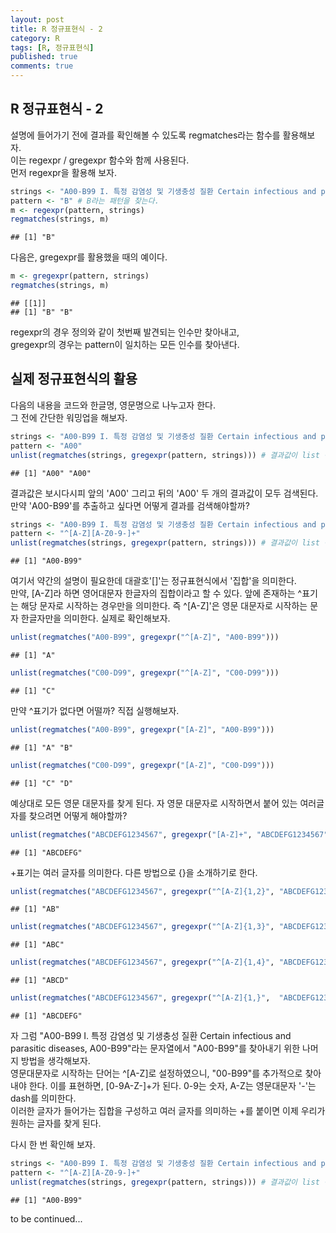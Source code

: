 ```yaml
---
layout: post
title: R 정규표현식 - 2
category: R
tags: [R, 정규표현식]
published: true
comments: true 
---
```


R 정규표현식 - 2
----------------

설명에 들어가기 전에 결과를 확인해볼 수 있도록 regmatches라는 함수를 활용해보자.  
이는 regexpr / gregexpr 함수와 함께 사용된다.  
먼저 regexpr을 활용해 보자.  

``` r
strings <- "A00-B99 I. 특정 감염성 및 기생충성 질환 Certain infectious and parasitic diseases, A00-B99"
pattern <- "B" # B라는 패턴을 찾는다.
m <- regexpr(pattern, strings) 
regmatches(strings, m)
```

    ## [1] "B"

다음은, gregexpr를 활용했을 때의 예이다.  

``` r
m <- gregexpr(pattern, strings)
regmatches(strings, m)
```

    ## [[1]]
    ## [1] "B" "B"

regexpr의 경우 정의와 같이 첫번째 발견되는 인수만 찾아내고,  
gregexpr의 경우는 pattern이 일치하는 모든 인수를 찾아낸다.  

실제 정규표현식의 활용
----------------------

다음의 내용을 코드와 한글명, 영문명으로 나누고자 한다.  
그 전에 간단한 워밍업을 해보자.  

``` r
strings <- "A00-B99 I. 특정 감염성 및 기생충성 질환 Certain infectious and parasitic diseases, A00-B99"
pattern <- "A00"
unlist(regmatches(strings, gregexpr(pattern, strings))) # 결과값이 list 구조이기 때문에 unlist 적용
```

    ## [1] "A00" "A00"

결과값은 보시다시피 앞의 'A00' 그리고 뒤의 'A00' 두 개의 결과값이 모두 검색된다.
만약 'A00-B99'를 추출하고 싶다면 어떻게 결과를 검색해야할까?

``` r
strings <- "A00-B99 I. 특정 감염성 및 기생충성 질환 Certain infectious and parasitic diseases, A00-B99"
pattern <- "^[A-Z][A-Z0-9-]+"
unlist(regmatches(strings, gregexpr(pattern, strings))) # 결과값이 list 구조이기 때문에 unlist 적용 
```

    ## [1] "A00-B99"

여기서 약간의 설명이 필요한데 대괄호'\[\]'는 정규표현식에서 '집합'을 의미한다.  
만약, \[A-Z\]라 하면 영어대문자 한글자의 집합이라고 할 수 있다. 앞에 존재하는 ^표기는 해당 문자로 시작하는 경우만을 의미한다. 즉 ^\[A-Z\]'은 영문 대문자로 시작하는 문자 한글자만을 의미한다. 실제로 확인해보자.

``` r
unlist(regmatches("A00-B99", gregexpr("^[A-Z]", "A00-B99")))
```

    ## [1] "A"

``` r
unlist(regmatches("C00-D99", gregexpr("^[A-Z]", "C00-D99")))
```

    ## [1] "C"

만약 ^표기가 없다면 어떨까? 직접 실행해보자.  

``` r
unlist(regmatches("A00-B99", gregexpr("[A-Z]", "A00-B99")))
```

    ## [1] "A" "B"

``` r
unlist(regmatches("C00-D99", gregexpr("[A-Z]", "C00-D99")))
```

    ## [1] "C" "D"
 
예상대로 모든 영문 대문자를 찾게 된다. 자 영문 대문자로 시작하면서 붙어 있는 여러글자를 찾으려면 어떻게 해야할까?  

``` r
unlist(regmatches("ABCDEFG1234567", gregexpr("[A-Z]+", "ABCDEFG1234567")))
```

    ## [1] "ABCDEFG"

+표기는 여러 글자를 의미한다. 다른 방법으로 {}을 소개하기로 한다.  

``` r
unlist(regmatches("ABCDEFG1234567", gregexpr("^[A-Z]{1,2}", "ABCDEFG1234567"))) # 1~2글자
```

    ## [1] "AB"

``` r
unlist(regmatches("ABCDEFG1234567", gregexpr("^[A-Z]{1,3}", "ABCDEFG1234567"))) # 1~3글자 
```

    ## [1] "ABC"

``` r
unlist(regmatches("ABCDEFG1234567", gregexpr("^[A-Z]{1,4}", "ABCDEFG1234567"))) # 1~4글자
```

    ## [1] "ABCD"

``` r
unlist(regmatches("ABCDEFG1234567", gregexpr("^[A-Z]{1,}",  "ABCDEFG1234567"))) # 1이상의 글자
```

    ## [1] "ABCDEFG"

자 그럼 "A00-B99 I. 특정 감염성 및 기생충성 질환 Certain infectious and parasitic diseases, A00-B99"라는 문자열에서 "A00-B99"를 찾아내기 위한 나머지 방법을 생각해보자.  
영문대문자로 시작하는 단어는 ^\[A-Z\]로 설정하였으니, "00-B99"를 추가적으로 찾아내야 한다. 이를 표현하면, \[0-9A-Z-\]+가 된다. 0-9는 숫자, A-Z는 영문대문자 '-'는 dash를 의미한다.  
이러한 글자가 들어가는 집합을 구성하고 여러 글자를 의미하는 +를 붙이면 이제 우리가 원하는 글자를 찾게 된다.
  
다시 한 번 확인해 보자.

``` r
strings <- "A00-B99 I. 특정 감염성 및 기생충성 질환 Certain infectious and parasitic diseases, A00-B99"
pattern <- "^[A-Z][A-Z0-9-]+"
unlist(regmatches(strings, gregexpr(pattern, strings))) # 결과값이 list 구조이기 때문에 unlist 적용 
```

    ## [1] "A00-B99"

to be continued...
